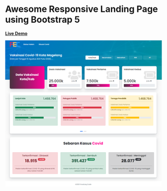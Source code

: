 # Awesome Responsive Landing Page using Bootstrap 5

**[Live Demo](https://free-easy-code.github.io/landingpage02/)**

![Screenshot](https://github.com/free-easy-code/landingpage02/blob/main/images/screenshot.png)

